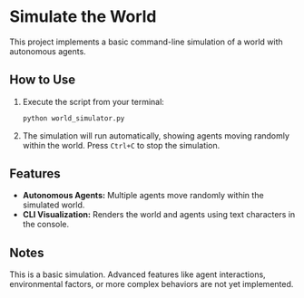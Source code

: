 # Simulate the World

This project implements a basic command-line simulation of a world with autonomous agents.

## How to Use

1.  Execute the script from your terminal:
    ```bash
    python world_simulator.py
    ```
2.  The simulation will run automatically, showing agents moving randomly within the world. Press `Ctrl+C` to stop the simulation.

## Features

-   **Autonomous Agents:** Multiple agents move randomly within the simulated world.
-   **CLI Visualization:** Renders the world and agents using text characters in the console.

## Notes

This is a basic simulation. Advanced features like agent interactions, environmental factors, or more complex behaviors are not yet implemented.